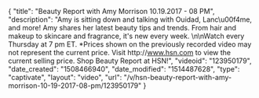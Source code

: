 {
    "title": "Beauty Report with Amy Morrison 10.19.2017 - 08 PM",
    "description": "Amy is sitting down and talking with Ouidad, Lanc\u00f4me, and more! Amy shares her latest beauty tips and trends. From hair and makeup to skincare and fragrance, it's new every week. \n\nWatch every Thursday at 7 pm ET. *Prices shown on the previously recorded video may not represent the current price. Visit http:\/\/www.hsn.com to view the current selling price. Shop Beauty Report at HSN!",
    "videoid": "123950179",
    "date_created": "1508466940",
    "date_modified": "1514487628",
    "type": "captivate",
    "layout": "video",
    "url": "\/v\/hsn-beauty-report-with-amy-morrison-10-19-2017-08-pm\/123950179"
}